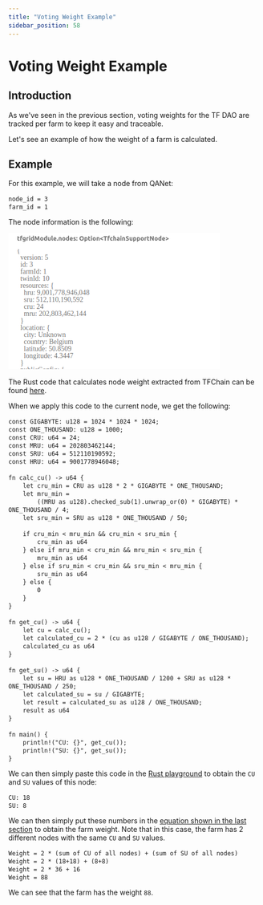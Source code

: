 ```yaml
---
title: "Voting Weight Example"
sidebar_position: 58
---
```


<h1> Voting Weight Example</h1>

## Introduction

As we've seen in the previous section, voting weights for the TF DAO are tracked per farm to keep it easy and traceable.

Let's see an example of how the weight of a farm is calculated.

## Example

For this example, we will take a node from QANet:

```
node_id = 3
farm_id = 1
```

The node information is the following:

![](./img/tf_dao_voting_weight_example.png)

The Rust code that calculates node weight extracted from TFChain can be found [here](https://github.com/threefoldtech/tfchain/blob/eb36aa90df2d60cb1a534997903821fc68a096f1/substrate-node/support/src/resources.rs#L57-L91). 

When we apply this code to the current node, we get the following:

```
const GIGABYTE: u128 = 1024 * 1024 * 1024;
const ONE_THOUSAND: u128 = 1000;
const CRU: u64 = 24;
const MRU: u64 = 202803462144;
const SRU: u64 = 512110190592;
const HRU: u64 = 9001778946048;

fn calc_cu() -> u64 {
    let cru_min = CRU as u128 * 2 * GIGABYTE * ONE_THOUSAND;
    let mru_min =
        ((MRU as u128).checked_sub(1).unwrap_or(0) * GIGABYTE) * ONE_THOUSAND / 4;
    let sru_min = SRU as u128 * ONE_THOUSAND / 50;

    if cru_min < mru_min && cru_min < sru_min {
        cru_min as u64
    } else if mru_min < cru_min && mru_min < sru_min {
        mru_min as u64
    } else if sru_min < cru_min && sru_min < mru_min {
        sru_min as u64
    } else {
        0
    }
}
    
fn get_cu() -> u64 {
    let cu = calc_cu();
    let calculated_cu = 2 * (cu as u128 / GIGABYTE / ONE_THOUSAND);
    calculated_cu as u64
}
    
fn get_su() -> u64 {
    let su = HRU as u128 * ONE_THOUSAND / 1200 + SRU as u128 * ONE_THOUSAND / 250;
    let calculated_su = su / GIGABYTE;
    let result = calculated_su as u128 / ONE_THOUSAND;
    result as u64
}

fn main() {
    println!("CU: {}", get_cu());
    println!("SU: {}", get_su());
}
```  

We can then simply paste this code in the [Rust playground](https://play.rust-lang.org/) to obtain the `CU` and `SU` values of this node:
 
``` 
CU: 18
SU: 8
```

We can then simply put these numbers in the [equation shown in the last section](./tf_dao.md#voting-weight) to obtain the farm weight. Note that in this case, the farm has 2 different nodes with the same `CU` and `SU` values.

``` 
Weight = 2 * (sum of CU of all nodes) + (sum of SU of all nodes)
Weight = 2 * (18+18) + (8+8)
Weight = 2 * 36 + 16
Weight = 88
```

We can see that the farm has the weight `88`.
